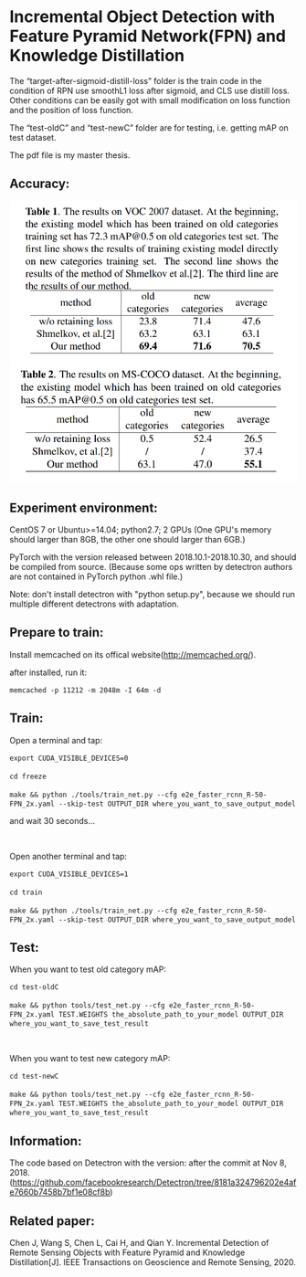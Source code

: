 # Incremental Object Detection with Feature Pyramid Network(FPN) and Knowledge Distillation
The “target-after-sigmoid-distill-loss” folder is the train code in the condition of RPN use smoothL1 loss after sigmoid, and CLS use distill loss. Other conditions can be easily got with small modification on loss function and the position of loss function. 


The “test-oldC” and “test-newC” folder are for testing, i.e. getting mAP on test dataset.


The pdf file is my master thesis.

## Accuracy:
![VOC 2007 dataset accuracy](VOC-2007-dataset-accuracy.png)
![MS COCO 2014 dataset accuracy](MS-COCO-2014-dataset-accuracy.png)

## Experiment environment:

CentOS 7 or Ubuntu>=14.04;	python2.7;	2 GPUs (One GPU's memory should larger than 8GB, the other one should larger than 6GB.)

PyTorch with the version released between 2018.10.1-2018.10.30, and should be compiled from source. (Because some ops written by detectron authors are not contained in PyTorch python .whl file.)	

Note: don't install detectron with "python setup.py", because we should run multiple different detectrons with adaptation.



## Prepare to train:

Install memcached on its offical website(http://memcached.org/).

after installed, run it:

```
memcached -p 11212 -m 2048m -I 64m -d
```



## Train:

Open a terminal and tap:

```
export CUDA_VISIBLE_DEVICES=0

cd freeze

make && python ./tools/train_net.py --cfg e2e_faster_rcnn_R-50-FPN_2x.yaml --skip-test OUTPUT_DIR where_you_want_to_save_output_model
```

and wait 30 seconds...



&nbsp;



Open another terminal and tap:
```
export CUDA_VISIBLE_DEVICES=1

cd train

make && python ./tools/train_net.py --cfg e2e_faster_rcnn_R-50-FPN_2x.yaml --skip-test OUTPUT_DIR where_you_want_to_save_output_model

```

## Test:

When you want to test old category mAP:
```
cd test-oldC

make && python tools/test_net.py --cfg e2e_faster_rcnn_R-50-FPN_2x.yaml TEST.WEIGHTS the_absolute_path_to_your_model OUTPUT_DIR where_you_want_to_save_test_result
```


&nbsp;



When you want to test new category mAP:
```
cd test-newC

make && python tools/test_net.py --cfg e2e_faster_rcnn_R-50-FPN_2x.yaml TEST.WEIGHTS the_absolute_path_to_your_model OUTPUT_DIR where_you_want_to_save_test_result
```


## Information: 
The code based on Detectron with the version: after the commit at Nov 8, 2018. (<https://github.com/facebookresearch/Detectron/tree/8181a324796202e4afe7660b7458b7bf1e08cf8b>) 



## Related paper:

Chen J, Wang S, Chen L, Cai H, and Qian Y. Incremental Detection of Remote Sensing Objects with Feature Pyramid and Knowledge Distillation[J]. IEEE Transactions on Geoscience and Remote Sensing, 2020.


